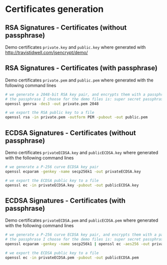 # Certificates generation

## RSA Signatures - Certificates (without passphrase)
Demo certificates `private.key` and `public.key` where generated with http://travistidwell.com/jsencrypt/demo/

## RSA Signatures - Certificates (with passphrase)
Demo certificates `private.pem` and `public.pem` where generated with the following command lines

```sh
# we generate a 2048-bit RSA key pair, and encrypts them with a passphrase
# the passphrase I choose for the demo files is: super secret passphrase
openssl genrsa -des3 -out private.pem 2048

# we export the RSA public key to a file
openssl rsa -in private.pem -outform PEM -pubout -out public.pem
```

## ECDSA Signatures - Certificates (without passphrase)
Demo certificates `privateECDSA.key` and `publicECDSA.key` where generated with the following command lines

```sh
# we generate a P-256 curve ECDSA key pair
openssl ecparam -genkey -name secp256k1 -out privateECDSA.key

# we export the ECDSA public key to a file
openssl ec -in privateECDSA.key -pubout -out publicECDSA.key
```

## ECDSA Signatures - Certificates (with passphrase)
Demo certificates `privateECDSA.pem` and `publicECDSA.pem` where generated with the following command lines

```sh
# we generate a P-256 curve ECDSA key pair, and encrypts them with a passphrase
# the passphrase I choose for the demo files is: super secret passphrase
openssl ecparam -genkey -name secp256k1 | openssl ec -aes256 -out privateECDSA.pem

# we export the ECDSA public key to a file
openssl ec -in privateECDSA.pem -pubout -out publicECDSA.pem
```
